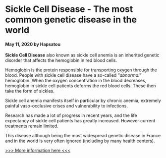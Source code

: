 # Sickle Cell Disease - The most common genetic disease in the world

#### May 11, 2020 by Hapsatou

**Sickle Cell Disease** also known as sickle cell anemia is an inherited genetic disorder that affects the hemoglobin in red blood cells.

Hemoglobin is the protein responsible for transporting oxygen through the blood. People with sickle cell disease have a so-called _"abnormal"_ hemoglobin. When the oxygen concentration in the blood decreases, hemoglobin in sickle cell patients deforms the red blood cells. These then take the form of sickles.

Sickle cell anemia manifests itself in particular by chronic anemia, extremely painful vaso-occlusive crises and vulnerability to infections.

Research has made a lot of progress in recent years, and the life expectancy of sickle cell patients has greatly increased. However current treatments remain limited.

This disease although being the most widespread genetic disease in France and in the world is very often ignored (including by many health centers).

[\>\>\> More information here \<\<\<](https://www.hopkinsmedicine.org/health/conditions-and-diseases/sickle-cell-disease)
